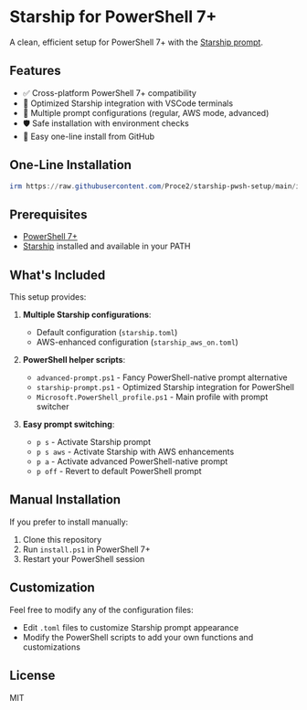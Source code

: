# Starship for PowerShell 7+

A clean, efficient setup for PowerShell 7+ with the [Starship prompt](https://starship.rs).

## Features

- ✅ Cross-platform PowerShell 7+ compatibility
- 🚀 Optimized Starship integration with VSCode terminals
- 🔄 Multiple prompt configurations (regular, AWS mode, advanced)
- 🛡️ Safe installation with environment checks
- 🔌 Easy one-line install from GitHub

## One-Line Installation

```powershell
irm https://raw.githubusercontent.com/Proce2/starship-pwsh-setup/main/install.ps1 | iex
```

## Prerequisites

- [PowerShell 7+](https://github.com/PowerShell/PowerShell)
- [Starship](https://starship.rs) installed and available in your PATH

## What's Included

This setup provides:

1. **Multiple Starship configurations**:
   - Default configuration (`starship.toml`)
   - AWS-enhanced configuration (`starship_aws_on.toml`)

2. **PowerShell helper scripts**:
   - `advanced-prompt.ps1` - Fancy PowerShell-native prompt alternative
   - `starship-prompt.ps1` - Optimized Starship integration for PowerShell
   - `Microsoft.PowerShell_profile.ps1` - Main profile with prompt switcher

3. **Easy prompt switching**:
   - `p s` - Activate Starship prompt
   - `p s aws` - Activate Starship with AWS enhancements
   - `p a` - Activate advanced PowerShell-native prompt
   - `p off` - Revert to default PowerShell prompt

## Manual Installation

If you prefer to install manually:

1. Clone this repository
2. Run `install.ps1` in PowerShell 7+
3. Restart your PowerShell session

## Customization

Feel free to modify any of the configuration files:

- Edit `.toml` files to customize Starship prompt appearance
- Modify the PowerShell scripts to add your own functions and customizations

## License

MIT